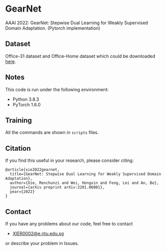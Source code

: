 # GearNet
 AAAI 2022: GearNet: Stepwise Dual Learning for Weakly Supervised Domain Adaptation. (Pytorch implementation)
## Dataset
Office-31 dataset and Office-Home dataset which could be downloaded [here](https://drive.google.com/drive/folders/1WIo7DIuErJoPpyedfA7V9eaD-D2emzGm?usp=sharing).
## Notes
This code is run under the following environment:
* Python 3.8.3
* PyTorch 1.6.0

## Training
All the commands are shown in `scripts` files.

## Citation
If you find this useful in your research, please consider citing:
```
@article{xie2022gearnet,
  title={GearNet: Stepwise Dual Learning for Weakly Supervised Domain Adaptation},
  author={Xie, Renchunzi and Wei, Hongxin and Feng, Lei and An, Bo},
  journal={arXiv preprint arXiv:2201.06001},
  year={2022}
}
```

## Contact
If you have any problems about our code, feel free to contact<br>

* XIER0002@e.ntu.edu.sg

or describe your problem in Issues.
